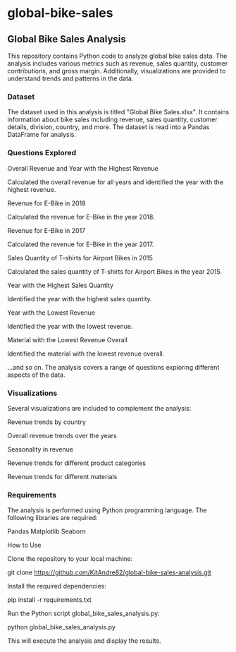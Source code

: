 # global-bike-sales

## Global Bike Sales Analysis

This repository contains Python code to analyze global bike sales data. The analysis includes various metrics such as revenue, sales quantity, customer contributions, and gross margin. Additionally, visualizations are provided to understand trends and patterns in the data.

### Dataset

The dataset used in this analysis is titled "Global Bike Sales.xlsx". It contains information about bike sales including revenue, sales quantity, customer details, division, country, and more. The dataset is read into a Pandas DataFrame for analysis.

### Questions Explored

Overall Revenue and Year with the Highest Revenue

Calculated the overall revenue for all years and identified the year with the highest revenue.

Revenue for E-Bike in 2018

Calculated the revenue for E-Bike in the year 2018.

Revenue for E-Bike in 2017

Calculated the revenue for E-Bike in the year 2017.

Sales Quantity of T-shirts for Airport Bikes in 2015

Calculated the sales quantity of T-shirts for Airport Bikes in the year 2015.

Year with the Highest Sales Quantity

Identified the year with the highest sales quantity.

Year with the Lowest Revenue

Identified the year with the lowest revenue.

Material with the Lowest Revenue Overall

Identified the material with the lowest revenue overall.

...and so on. The analysis covers a range of questions exploring different aspects of the data.

### Visualizations

Several visualizations are included to complement the analysis:

Revenue trends by country

Overall revenue trends over the years

Seasonality in revenue

Revenue trends for different product categories

Revenue trends for different materials

### Requirements

The analysis is performed using Python programming language. The following libraries are required:

Pandas
Matplotlib
Seaborn

How to Use

Clone the repository to your local machine:

git clone https://github.com/KitAndre82/global-bike-sales-analysis.git

Install the required dependencies:

pip install -r requirements.txt

Run the Python script global_bike_sales_analysis.py:

python global_bike_sales_analysis.py

This will execute the analysis and display the results.

